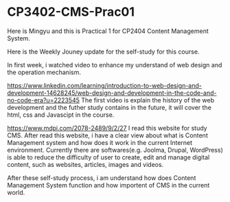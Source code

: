 # CP3402-CMS-Prac01
Here is Mingyu and this is Practical 1 for CP2404 Content Management System.

Here is the Weekly Jouney update for the self-study for this course.

In first week, i watched video to enhance my understand of web design and the operation mechanism.

https://www.linkedin.com/learning/introduction-to-web-design-and-development-14628245/web-design-and-development-in-the-code-and-no-code-era?u=2223545
The first video is explain the history of the web development and the futher study contains in the future, it will cover the html, css and Javascipt in the course.

https://www.mdpi.com/2078-2489/9/2/27
I read this website for study CMS. After read this website, i have a clear view about what is Content Management system and how does it work in the current Internet environment. Currently there are softwares(e.g. Joolma, Drupal, WordPress) is able to reduce the difficulty of user to create, edit and manage digital content, such as websites, articles, images and videos.

After these self-study process, i am understand how does Content Management System function and how importent of CMS in the current world.
